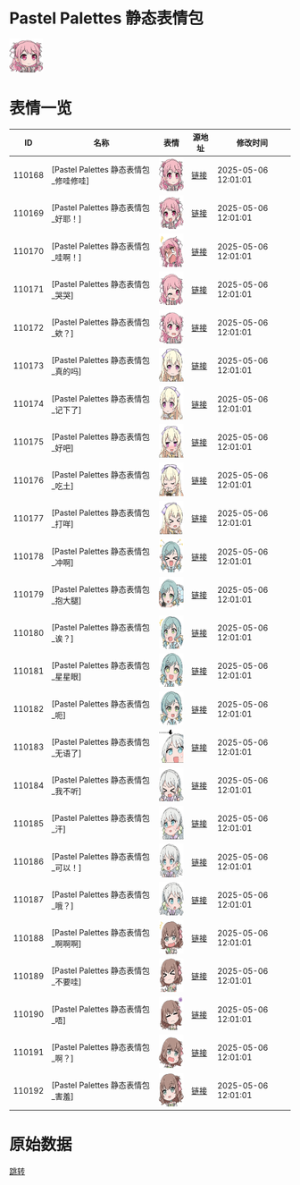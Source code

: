 # Pastel Palettes 静态表情包

<img src="./cover.png" height="60" alt="cover" />

# 表情一览

|ID|名称|表情|源地址|修改时间|
|----|----|----|----|----|
|110168|[Pastel Palettes 静态表情包_修哇修哇]|<img src="./pic/110168_%5BPastel Palettes 静态表情包_修哇修哇%5D.png" height="60" alt="修哇修哇"/>|[链接](https://i0.hdslb.com/bfs/garb/9cc060a4bacb831bf61a7942956c71017e3b207f.png)|2025-05-06 12:01:01|
|110169|[Pastel Palettes 静态表情包_好耶！]|<img src="./pic/110169_%5BPastel Palettes 静态表情包_好耶！%5D.png" height="60" alt="好耶！"/>|[链接](https://i0.hdslb.com/bfs/garb/4690840619bef06cea198225aec8f203921aaadc.png)|2025-05-06 12:01:01|
|110170|[Pastel Palettes 静态表情包_哇啊！]|<img src="./pic/110170_%5BPastel Palettes 静态表情包_哇啊！%5D.png" height="60" alt="哇啊！"/>|[链接](https://i0.hdslb.com/bfs/garb/1176b48fd819ef73907d42399761f4ca57369649.png)|2025-05-06 12:01:01|
|110171|[Pastel Palettes 静态表情包_哭哭]|<img src="./pic/110171_%5BPastel Palettes 静态表情包_哭哭%5D.png" height="60" alt="哭哭"/>|[链接](https://i0.hdslb.com/bfs/garb/aacc364ce5bcf79697c895d0791b04ca32f283ec.png)|2025-05-06 12:01:01|
|110172|[Pastel Palettes 静态表情包_欸？]|<img src="./pic/110172_%5BPastel Palettes 静态表情包_欸？%5D.png" height="60" alt="欸？"/>|[链接](https://i0.hdslb.com/bfs/garb/8a0ab4476b2fd0971af7f4b31cc927c8f087ba63.png)|2025-05-06 12:01:01|
|110173|[Pastel Palettes 静态表情包_真的吗]|<img src="./pic/110173_%5BPastel Palettes 静态表情包_真的吗%5D.png" height="60" alt="真的吗"/>|[链接](https://i0.hdslb.com/bfs/garb/e1c61be5d9aaede7c1fe494802f54774b12484e7.png)|2025-05-06 12:01:01|
|110174|[Pastel Palettes 静态表情包_记下了]|<img src="./pic/110174_%5BPastel Palettes 静态表情包_记下了%5D.png" height="60" alt="记下了"/>|[链接](https://i0.hdslb.com/bfs/garb/32378ec5ac51398382471b393971016ec613fca8.png)|2025-05-06 12:01:01|
|110175|[Pastel Palettes 静态表情包_好吧]|<img src="./pic/110175_%5BPastel Palettes 静态表情包_好吧%5D.png" height="60" alt="好吧"/>|[链接](https://i0.hdslb.com/bfs/garb/3f490e9ab8efcd7f753619e582d96759401ce587.png)|2025-05-06 12:01:01|
|110176|[Pastel Palettes 静态表情包_吃土]|<img src="./pic/110176_%5BPastel Palettes 静态表情包_吃土%5D.png" height="60" alt="吃土"/>|[链接](https://i0.hdslb.com/bfs/garb/35139d0c53145c7aad512f4d7249e5651034a4d7.png)|2025-05-06 12:01:01|
|110177|[Pastel Palettes 静态表情包_打咩]|<img src="./pic/110177_%5BPastel Palettes 静态表情包_打咩%5D.png" height="60" alt="打咩"/>|[链接](https://i0.hdslb.com/bfs/garb/044b1ffd1a2d7adb78eff2e9b403fcbd7005e548.png)|2025-05-06 12:01:01|
|110178|[Pastel Palettes 静态表情包_冲啊]|<img src="./pic/110178_%5BPastel Palettes 静态表情包_冲啊%5D.png" height="60" alt="冲啊"/>|[链接](https://i0.hdslb.com/bfs/garb/1b547ab3eefb053622081ae0fe30bb8511825cd8.png)|2025-05-06 12:01:01|
|110179|[Pastel Palettes 静态表情包_抱大腿]|<img src="./pic/110179_%5BPastel Palettes 静态表情包_抱大腿%5D.png" height="60" alt="抱大腿"/>|[链接](https://i0.hdslb.com/bfs/garb/72e508e9e9b0248eb281e256fc9ef954ad417b57.png)|2025-05-06 12:01:01|
|110180|[Pastel Palettes 静态表情包_诶？]|<img src="./pic/110180_%5BPastel Palettes 静态表情包_诶？%5D.png" height="60" alt="诶？"/>|[链接](https://i0.hdslb.com/bfs/garb/75220a314d9c8b92044526353ecbbc836bf1067a.png)|2025-05-06 12:01:01|
|110181|[Pastel Palettes 静态表情包_星星眼]|<img src="./pic/110181_%5BPastel Palettes 静态表情包_星星眼%5D.png" height="60" alt="星星眼"/>|[链接](https://i0.hdslb.com/bfs/garb/e34534e29c27db52c4ebbbb224fc619cbfbb27ee.png)|2025-05-06 12:01:01|
|110182|[Pastel Palettes 静态表情包_呃]|<img src="./pic/110182_%5BPastel Palettes 静态表情包_呃%5D.png" height="60" alt="呃"/>|[链接](https://i0.hdslb.com/bfs/garb/9a715237ab3e27108c4c918c4fb45e58d5f30802.png)|2025-05-06 12:01:01|
|110183|[Pastel Palettes 静态表情包_无语了]|<img src="./pic/110183_%5BPastel Palettes 静态表情包_无语了%5D.png" height="60" alt="无语了"/>|[链接](https://i0.hdslb.com/bfs/garb/e8dd64250bd1968d3680d10c466de81e92269d97.png)|2025-05-06 12:01:01|
|110184|[Pastel Palettes 静态表情包_我不听]|<img src="./pic/110184_%5BPastel Palettes 静态表情包_我不听%5D.png" height="60" alt="我不听"/>|[链接](https://i0.hdslb.com/bfs/garb/d2a69ec70ebedb06856996b128ed61081ec2ce28.png)|2025-05-06 12:01:01|
|110185|[Pastel Palettes 静态表情包_汗]|<img src="./pic/110185_%5BPastel Palettes 静态表情包_汗%5D.png" height="60" alt="汗"/>|[链接](https://i0.hdslb.com/bfs/garb/c61b7e5870e0fa9fcc38aba05b40dffef82be8cf.png)|2025-05-06 12:01:01|
|110186|[Pastel Palettes 静态表情包_可以！]|<img src="./pic/110186_%5BPastel Palettes 静态表情包_可以！%5D.png" height="60" alt="可以！"/>|[链接](https://i0.hdslb.com/bfs/garb/4389640cbfe0dd189291e0465ab250186f85eec1.png)|2025-05-06 12:01:01|
|110187|[Pastel Palettes 静态表情包_哦？]|<img src="./pic/110187_%5BPastel Palettes 静态表情包_哦？%5D.png" height="60" alt="哦？"/>|[链接](https://i0.hdslb.com/bfs/garb/65c63e55a1abe8be328a4e1a8b61ef9cf5e13ec0.png)|2025-05-06 12:01:01|
|110188|[Pastel Palettes 静态表情包_啊啊啊]|<img src="./pic/110188_%5BPastel Palettes 静态表情包_啊啊啊%5D.png" height="60" alt="啊啊啊"/>|[链接](https://i0.hdslb.com/bfs/garb/7a951855c9e029a424bda95fb713746aed2327ce.png)|2025-05-06 12:01:01|
|110189|[Pastel Palettes 静态表情包_不要哇]|<img src="./pic/110189_%5BPastel Palettes 静态表情包_不要哇%5D.png" height="60" alt="不要哇"/>|[链接](https://i0.hdslb.com/bfs/garb/6ced722962e863a5ef4a0e84fdd98484a6facd3c.png)|2025-05-06 12:01:01|
|110190|[Pastel Palettes 静态表情包_唔]|<img src="./pic/110190_%5BPastel Palettes 静态表情包_唔%5D.png" height="60" alt="唔"/>|[链接](https://i0.hdslb.com/bfs/garb/8c6b61d20b60ce37240942b4cb5b92c738d1f84f.png)|2025-05-06 12:01:01|
|110191|[Pastel Palettes 静态表情包_啊？]|<img src="./pic/110191_%5BPastel Palettes 静态表情包_啊？%5D.png" height="60" alt="啊？"/>|[链接](https://i0.hdslb.com/bfs/garb/36d6b4a871ae2fc32b5d22865c6c88af4ad78f1f.png)|2025-05-06 12:01:01|
|110192|[Pastel Palettes 静态表情包_害羞]|<img src="./pic/110192_%5BPastel Palettes 静态表情包_害羞%5D.png" height="60" alt="害羞"/>|[链接](https://i0.hdslb.com/bfs/garb/769f129a41e87d101a65ef163d6a3720c99235bf.png)|2025-05-06 12:01:01|

# 原始数据

[跳转](./raw.json)

